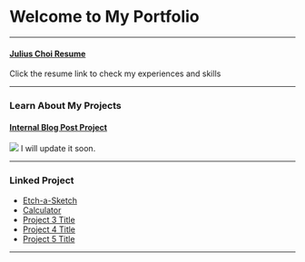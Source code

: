 # Welcome to My Portfolio

---

#### [Julius Choi Resume](/files/resume.pdf)
Click the resume link to check my experiences and skills

---
### Learn About My Projects

#### [Internal Blog Post Project](/bank.md)
<img src="images/charcoal.jpg?raw=true"/>
I will update it soon. 

---
<!--
#### [Linked File Project](/files/Day 12 - 21 days to data.pdf)
<img src="images/Julius Choi.png?raw=true"/>
I am going to add my biochar project and some projects from IBM data analyst program.  

---
#### [External Link Project](https://www.linkedin.com/in/drspchoi)
[<img src="images/21 Days To Data Challenge What I've Learned Cover.png?raw=true"/>](https://www.linkedin.com/in/JuliusChoi)
I still have no idea what I would include here


---
#### [Education Project](https://www.linkedin.com/pulse/massachusetts-education-analysis-samantha-paul/)
[<img src="images/21 Days To Data Challenge What I've Learned Cover.png?raw=true"/>](https://www.linkedin.com/pulse/what-i-learned-21-days-data-avery-smith)
In this case study from Data Analytics Accelerator, I was prompted to analyze the State of Massachusetts education data. The main focuses were:
What schools are struggling the most?
How does class size affect college admission?
What are the top math schools in the state? 

---
-->
### Linked Project

- [Etch-a-Sketch](https://drspchoi.github.io/etch-a-sketch/)
- [Calculator](https://drspchoi.github.io/calculator/)
- [Project 3 Title](http://example.com/)
- [Project 4 Title](http://example.com/)
- [Project 5 Title](http://example.com/)

---




